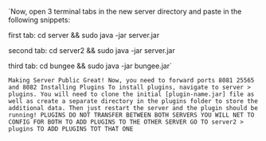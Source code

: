 `Now, open 3 terminal tabs in the new server directory and paste in the following snippets:

first tab: cd server && sudo java -jar server.jar

second tab: cd server2 && sudo java -jar server.jar

third tab: cd bungee && sudo java -jar bungee.jar`


`Making Server Public
Great! Now, you need to forward ports 8081 25565 and 8082
Installing Plugins
To install plugins, navigate to server > plugins. You will need to clone the initial [plugin-name.jar] file as well as create a separate directory in the plugins folder to store the additional data. Then just restart the server and the plugin should be running! PLUGINS DO NOT TRANSFER BETWEEN BOTH SERVERS YOU WILL NET TO CONFIG FOR BOTH TO ADD PLUGINS TO THE OTHER SERVER GO TO server2 > plugins TO ADD PLUGINS TOT THAT ONE`

